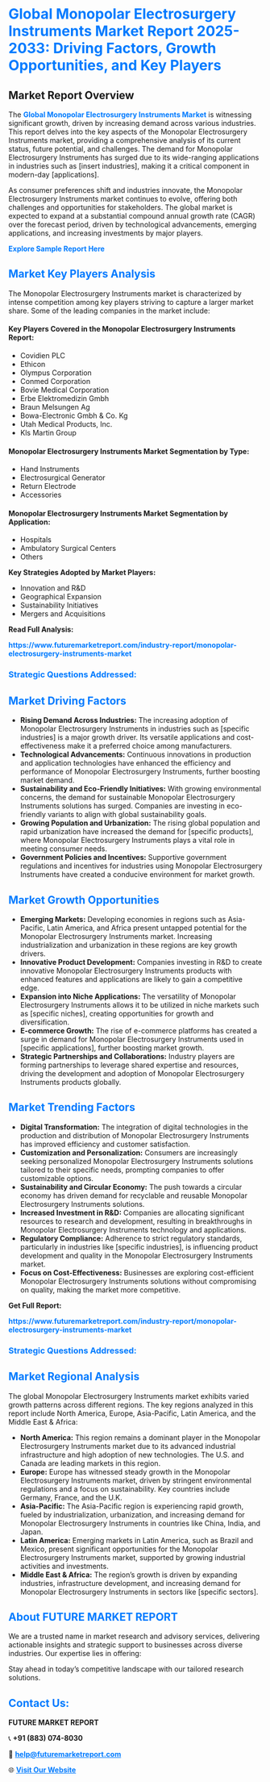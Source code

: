 <h1 style="color: #007BFF;">Global Monopolar Electrosurgery Instruments Market Report 2025-2033: Driving Factors, Growth Opportunities, and Key Players</h1>

<section id="overview">
<h2>Market Report Overview</h2>
<p>The <a href="https://www.futuremarketreport.com/industry-report/monopolar-electrosurgery-instruments-market" style="color: #007BFF; text-decoration: none;"><strong>Global Monopolar Electrosurgery Instruments Market</strong></a> is witnessing significant growth, driven by increasing demand across various industries. This report delves into the key aspects of the Monopolar Electrosurgery Instruments market, providing a comprehensive analysis of its current status, future potential, and challenges. The demand for Monopolar Electrosurgery Instruments has surged due to its wide-ranging applications in industries such as [insert industries], making it a critical component in modern-day [applications].</p>
<p>As consumer preferences shift and industries innovate, the Monopolar Electrosurgery Instruments market continues to evolve, offering both challenges and opportunities for stakeholders. The global market is expected to expand at a substantial compound annual growth rate (CAGR) over the forecast period, driven by technological advancements, emerging applications, and increasing investments by major players.</p>
</section>

<section id="overview">
<p><a href="https://www.futuremarketreport.com/request-sample/reportId=102973" style="color: #007BFF; text-decoration: none;"><strong>Explore Sample Report Here</strong></a></p>
</section>

<section id="key-players">
<h2 style="color: #007BFF;">Market Key Players Analysis</h2>
<p>The Monopolar Electrosurgery Instruments market is characterized by intense competition among key players striving to capture a larger market share. Some of the leading companies in the market include:</p>
<h4>Key Players Covered in the Monopolar Electrosurgery Instruments Report:</h4>
<ul><li>Covidien PLC</li><li>Ethicon</li><li>Olympus Corporation</li><li>Conmed Corporation</li><li>Bovie Medical Corporation</li><li>Erbe Elektromedizin Gmbh</li><li>Braun Melsungen Ag</li><li>Bowa-Electronic Gmbh &amp; Co. Kg</li><li>Utah Medical Products, Inc.</li><li>Kls Martin Group</li></ul>
<h4>Monopolar Electrosurgery Instruments Market Segmentation by Type:</h4>
<ul><li>Hand Instruments</li><li>Electrosurgical Generator</li><li>Return Electrode</li><li>Accessories</li></ul>

<h4>Monopolar Electrosurgery Instruments Market Segmentation by Application:</h4>
<ul><li>Hospitals</li><li>Ambulatory Surgical Centers</li><li>Others</li></ul>
<p><strong>Key Strategies Adopted by Market Players:</strong></p>
<ul>
<li>Innovation and R&D</li>
<li>Geographical Expansion</li>
<li>Sustainability Initiatives</li>
<li>Mergers and Acquisitions</li>
</ul>
</section>

<section>
<p><strong>Read Full Analysis: </strong></p><a href="https://www.futuremarketreport.com/industry-report/monopolar-electrosurgery-instruments-market" style="color: #007BFF; text-decoration: none;"><strong>https://www.futuremarketreport.com/industry-report/monopolar-electrosurgery-instruments-market</strong></a>
<h3 style="color: #007BFF;">Strategic Questions Addressed:</h3>
</section>

<section id="driving-factors">
<h2 style="color: #007BFF;">Market Driving Factors</h2>
<ul>
<li><strong>Rising Demand Across Industries:</strong> The increasing adoption of Monopolar Electrosurgery Instruments in industries such as [specific industries] is a major growth driver. Its versatile applications and cost-effectiveness make it a preferred choice among manufacturers.</li>
<li><strong>Technological Advancements:</strong> Continuous innovations in production and application technologies have enhanced the efficiency and performance of Monopolar Electrosurgery Instruments, further boosting market demand.</li>
<li><strong>Sustainability and Eco-Friendly Initiatives:</strong> With growing environmental concerns, the demand for sustainable Monopolar Electrosurgery Instruments solutions has surged. Companies are investing in eco-friendly variants to align with global sustainability goals.</li>
<li><strong>Growing Population and Urbanization:</strong> The rising global population and rapid urbanization have increased the demand for [specific products], where Monopolar Electrosurgery Instruments plays a vital role in meeting consumer needs.</li>
<li><strong>Government Policies and Incentives:</strong> Supportive government regulations and incentives for industries using Monopolar Electrosurgery Instruments have created a conducive environment for market growth.</li>
</ul>
</section>

<section id="growth-opportunities">
<h2 style="color: #007BFF;">Market Growth Opportunities</h2>
<ul>
<li><strong>Emerging Markets:</strong> Developing economies in regions such as Asia-Pacific, Latin America, and Africa present untapped potential for the Monopolar Electrosurgery Instruments market. Increasing industrialization and urbanization in these regions are key growth drivers.</li>
<li><strong>Innovative Product Development:</strong> Companies investing in R&D to create innovative Monopolar Electrosurgery Instruments products with enhanced features and applications are likely to gain a competitive edge.</li>
<li><strong>Expansion into Niche Applications:</strong> The versatility of Monopolar Electrosurgery Instruments allows it to be utilized in niche markets such as [specific niches], creating opportunities for growth and diversification.</li>
<li><strong>E-commerce Growth:</strong> The rise of e-commerce platforms has created a surge in demand for Monopolar Electrosurgery Instruments used in [specific applications], further boosting market growth.</li>
<li><strong>Strategic Partnerships and Collaborations:</strong> Industry players are forming partnerships to leverage shared expertise and resources, driving the development and adoption of Monopolar Electrosurgery Instruments products globally.</li>
</ul>
</section>

<section id="trending-factors">
<h2 style="color: #007BFF;">Market Trending Factors</h2>
<ul>
<li><strong>Digital Transformation:</strong> The integration of digital technologies in the production and distribution of Monopolar Electrosurgery Instruments has improved efficiency and customer satisfaction.</li>
<li><strong>Customization and Personalization:</strong> Consumers are increasingly seeking personalized Monopolar Electrosurgery Instruments solutions tailored to their specific needs, prompting companies to offer customizable options.</li>
<li><strong>Sustainability and Circular Economy:</strong> The push towards a circular economy has driven demand for recyclable and reusable Monopolar Electrosurgery Instruments solutions.</li>
<li><strong>Increased Investment in R&D:</strong> Companies are allocating significant resources to research and development, resulting in breakthroughs in Monopolar Electrosurgery Instruments technology and applications.</li>
<li><strong>Regulatory Compliance:</strong> Adherence to strict regulatory standards, particularly in industries like [specific industries], is influencing product development and quality in the Monopolar Electrosurgery Instruments market.</li>
<li><strong>Focus on Cost-Effectiveness:</strong> Businesses are exploring cost-efficient Monopolar Electrosurgery Instruments solutions without compromising on quality, making the market more competitive.</li>
</ul>
</section>

<section>
<p><strong>Get Full Report: </strong></p><a href="https://www.futuremarketreport.com/industry-report/monopolar-electrosurgery-instruments-market" style="color: #007BFF; text-decoration: none;"><strong>https://www.futuremarketreport.com/industry-report/monopolar-electrosurgery-instruments-market</strong></a>
<h3 style="color: #007BFF;">Strategic Questions Addressed:</h3>
</section>


<section id="regional-analysis">
<h2 style="color: #007BFF;">Market Regional Analysis</h2>
<p>The global Monopolar Electrosurgery Instruments market exhibits varied growth patterns across different regions. The key regions analyzed in this report include North America, Europe, Asia-Pacific, Latin America, and the Middle East & Africa:</p>
<ul>
<li><strong>North America:</strong> This region remains a dominant player in the Monopolar Electrosurgery Instruments market due to its advanced industrial infrastructure and high adoption of new technologies. The U.S. and Canada are leading markets in this region.</li>
<li><strong>Europe:</strong> Europe has witnessed steady growth in the Monopolar Electrosurgery Instruments market, driven by stringent environmental regulations and a focus on sustainability. Key countries include Germany, France, and the U.K.</li>
<li><strong>Asia-Pacific:</strong> The Asia-Pacific region is experiencing rapid growth, fueled by industrialization, urbanization, and increasing demand for Monopolar Electrosurgery Instruments in countries like China, India, and Japan.</li>
<li><strong>Latin America:</strong> Emerging markets in Latin America, such as Brazil and Mexico, present significant opportunities for the Monopolar Electrosurgery Instruments market, supported by growing industrial activities and investments.</li>
<li><strong>Middle East & Africa:</strong> The region’s growth is driven by expanding industries, infrastructure development, and increasing demand for Monopolar Electrosurgery Instruments in sectors like [specific sectors].</li>
</ul>
</section>

<footer>
<h2 style="color: #007BFF;">About FUTURE MARKET REPORT</h2>
<p>We are a trusted name in market research and advisory services, delivering actionable insights and strategic support to businesses across diverse industries. Our expertise lies in offering:</p>

<p>Stay ahead in today’s competitive landscape with our tailored research solutions.</p>

<h2 style="color: #007BFF;">Contact Us:</h2>
<p><strong>FUTURE MARKET REPORT</strong></p>
<p>📞 <strong>+91 (883) 074-8030</strong></p>
<p>📧 <strong><a href="mailto:help@futuremarketreport.com" style="color: #007BFF;">help@futuremarketreport.com</a></strong></p>
<p>🌐 <strong><a href="https://www.futuremarketreport.com/" style="color: #007BFF;">Visit Our Website</a></strong></p>
</footer>